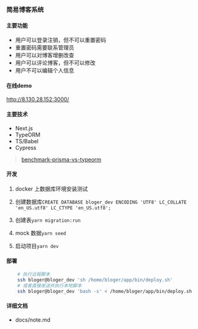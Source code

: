 ### 简易博客系统

#### 主要功能

- 用户可以登录注销，但不可以重置密码
- 重置密码需要联系管理员
- 用户可以对博客增删改查
- 用户可以评论博客，但不可以修改
- 用户不可以编辑个人信息

#### 在线demo

http://8.130.28.152:3000/

#### 主要技术

- Next.js
- TypeORM
- TS/Babel
- Cypress

> [benchmark-prisma-vs-typeorm](https://dev.to/josethz00/benchmark-prisma-vs-typeorm-3873)

#### 开发

1. docker 上数据库环境安装测试

2. 创建数据库`CREATE DATABASE bloger_dev ENCODING 'UTF8' LC_COLLATE 'en_US.utf8' LC_CTYPE 'en_US.utf8';`

3. 创建表`yarn migration:run`

4. mock 数据`yarn seed`

5. 启动项目`yarn dev`

#### 部署

```bash
    # 执行远程脚本
    ssh bloger@bloger_dev 'sh /home/bloger/app/bin/deploy.sh'
    # 或者直接发送并执行本地脚本
    ssh bloger@bloger_dev 'bash -s' < /home/bloger/app/bin/deploy.sh
```

#### 详细文档

- docs/note.md
